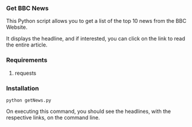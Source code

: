 ### Get BBC News 

This Python script allows you to get a list of the top 10 news from the BBC Website. 

It displays the headline, and if interested, you can click on the link to read the entire article.

### Requirements

1. requests

### Installation

```
python getNews.py

```

On executing this command, you should see the headlines, with the respective links, on the command line.
